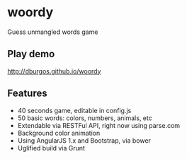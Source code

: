 # woordy
Guess unmangled words game

## Play demo
http://dburgos.github.io/woordy

## Features
- 40 seconds game, editable in config.js
- 50 basic words: colors, numbers, animals, etc
- Extendable via RESTFul API, right now using parse.com
- Background color animation
- Using AngularJS 1.x and Bootstrap, via bower
- Uglified build via Grunt